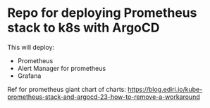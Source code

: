 # Repo for deploying Prometheus stack to k8s with ArgoCD

This will deploy:

- Prometheus
- Alert Manager for prometheus
- Grafana

Ref for prometheus giant chart of charts:
https://blog.ediri.io/kube-prometheus-stack-and-argocd-23-how-to-remove-a-workaround
